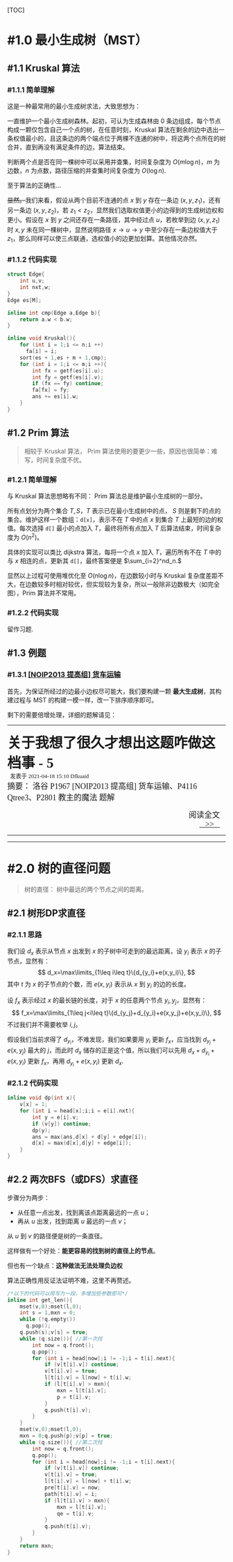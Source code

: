 [TOC]

# #1.0 最小生成树（MST）

## #1.1 Kruskal 算法

### #1.1.1 简单理解

这是一种最常用的最小生成树求法，大致思想为：

一直维护一个最小生成树森林。起初，可认为生成森林由 $0$ 条边组成，每个节点构成一颗仅包含自己一个点的树，在任意时刻，$\text{Kruskal}$ 算法在剩余的边中选出一条权值最小的，且这条边的两个端点位于两棵不连通的树中，将这两个点所在的树合并，直到再没有满足条件的边，算法结束。

判断两个点是否在同一棵树中可以采用并查集，时间复杂度为 $O(m\log n)$，$m$ 为边数，$n$ 为点数，路径压缩的并查集时间复杂度为 $O(\log n).$

至于算法的正确性...

~~显然。~~我们来看，假设从两个目前不连通的点 $x$ 到 $y$ 存在一条边 $(x,y,z_1)$，还有另一条边 $(x,y,z_2)$，若 $z_1<z_2$，显然我们选取权值更小的边得到的生成树边权和更小。假设在 $x$ 到 $y$ 之间还存在一条路径，其中经过点 $u$，若枚举到边 $(x,y,z_1)$ 时 $x,y$ 未在同一棵树中，显然说明路径 $x\to u\to y$ 中至少存在一条边权值大于 $z_1$，那么同样可以使三点联通，选权值小的边更加划算。其他情况亦然。

### #1.1.2 代码实现

``` cpp
struct Edge{
    int u,v;
    int nxt,w;
}
Edge es[M];

inline int cmp(Edge a,Edge b){
    return a.w < b.w;
}

inline void Kruskal(){
    for (int i = 1;i <= n;i ++)
      fa[i] = i;
    sort(es + 1,es + m + 1,cmp);
    for (int i = 1;i <= m;i ++){
        int fx = getf(es[i].u);
        int fy = getf(es[i].v);
        if (fx == fy) continue;
        fa[fx] = fy;
        ans += es[i].w;
    }
}
```

## #1.2 Prim 算法

> 相较于 $\text{Kruskal}$ 算法， $\text{Prim}$ 算法使用的要更少一些，原因也很简单：难写，时间复杂度不优。

### #1.2.1 简单理解

与 $\text{Kruskal}$ 算法思想略有不同： $\text{Prim}$ 算法总是维护最小生成树的一部分。

所有点划分为两个集合 $T,S$，$T$ 表示已在最小生成树中的点， $S$ 则是剩下的点的集合。维护这样一个数组：```d[x]```，表示不在 $T$ 中的点 $x$ 到集合 $T$ 上最短的边的权值。每次选择 ```d[]``` 最小的点加入 $T$，最终将所有点加入 $T$ 后算法结束，时间复杂度为 $O(n^2)$。

具体的实现可以类比 $\text{dijkstra}$ 算法，每将一个点 $x$ 加入 $T$，遍历所有不在 $T$ 中的与 $x$ 相连的点，更新其 ```d[]```，最终答案便是 $\sum_{i=2}^nd_n.$

显然以上过程可使用堆优化至 $O(n\log n)$，在边数较小时与 $\text{Kruskal}$ 复杂度差距不大，在边数较多时相对较优，但实现较为复杂，所以一般除非边数极大（如完全图），$\text{Prim}$ 算法并不常用。

### #1.2.2 代码实现

留作习题.

## #1.3 例题

### #1.3.1 [[NOIP2013 提高组] 货车运输](https://www.luogu.com.cn/problem/P1967)

首先，为保证所经过的边最小边权尽可能大，我们要构建一颗 **最大生成树**，其构建过程与 $\text{MST}$ 的构建一模一样，改一下排序顺序即可。 

剩下的需要倍增处理，详细的题解请见：

----------------------------------------------------------------------------------------------

<div style="width=10px;line_height: 1px;">
<a href=https://www.cnblogs.com/Dfkuaid-210/p/14673527.html style="text-decoration:none;">
      <font face="黑体" size=6>
            <b>关于我想了很久才想出这题咋做这档事 - 5</b>
      </font>
      <font face="黑体" size=2>
            <br>&nbsp;&nbsp;发表于 2021-04-18 15:10&nbsp;Dfkuaid<br>
      </font>
      <font face="黑体" size=6>   </font>
      <font face="FangSong" size=4>
            摘要：&nbsp;洛谷 P1967 [NOIP2013 提高组] 货车运输、P4116 Qtree3、P2801 教主的魔法 题解 &nbsp;<br>
      </font>
    <p align="right">
      <font face="黑体" size=4>
          阅读全文&nbsp;&nbsp;&nbsp;<br>
          <u>&nbsp;&nbsp;&nbsp;>>&nbsp;&nbsp;&nbsp;</u>&nbsp;&nbsp;&nbsp;<br>
      </font>
    </p>
</a>
</div>


----------------------------------------------------------------------------------------------
----------------------------------------------------------------------------------------------

# #2.0 树的直径问题

> 树的直径： 树中最远的两个节点之间的距离。

## #2.1 树形DP求直径

### #2.1.1 思路

我们设 $d_x$ 表示从节点 $x$ 出发到 $x$ 的子树中可走到的最远距离，设 $y_i$ 表示 $x$ 的子节点，显然有：
$$
d_x=\max\limits_{1\leq i\leq t}\{d_{y_i}+e(x,y_i)\},
$$
其中 $t$ 为 $x$ 的子节点的个数，而 $e(x,y_i)$ 表示从 $x$ 到 $y_i$ 的边的长度。

设 $f_x$ 表示经过 $x$ 的最长链的长度，对于 $x$ 的任意两个节点 $y_i,y_j$，显然有：
$$
f_x=\max\limits_{1\leq j<i\leq t}\{d_{y_j}+d_{y_i}+e(x,y_j)+e(x,y_i)\},
$$
不过我们并不需要枚举 $i,j$。

假设我们当前求得了 $d_{y_i}$，不难发现，我们如果要用 $y_i$ 更新 $f_x$，应当找到 $d_{y_j}+e(x,y_j)$ 最大的 $j$，而此时 $d_x$ 储存的正是这个值，所以我们可以先用 $d_{x}+d_{y_i}+e(x,y_i)$ 更新 $f_x$，再用 $d_{y_i}+e(x,y_i)$ 更新 $d_x.$

### #2.1.2 代码实现

``` cpp
inline void dp(int x){
    v[x] = 1;
    for (int i = head[x];i;i = e[i].nxt){
        int y = e[i].v;
        if (v[y]) continue;
        dp(y);
        ans = max(ans,d[x] + d[y] + edge[i]);
        d[x] = max(d[x],d[y] + edge[i]);
    }
}
```



## #2.2 两次BFS（或DFS）求直径

步骤分为两步：

- 从任意一点出发，找到离该点距离最远的一点 $u$；
- 再从 $u$ 出发，找到距离 $u$ 最远的一点 $v$；

从 $u$ 到 $v$ 的路径便是树的一条直径。

这样做有一个好处：**能更容易的找到树的直径上的节点**。

但也有一个缺点：**这种做法无法处理负边权**

算法正确性用反证法证明不难，这里不再赘述。

``` cpp
/*以下的代码可以简写为一段，多增加些参数即可*/
inline int get_len(){
	mset(v,0);mset(l,0);
	int s = 1,mxn = 0;
	while (!q.empty())
	  q.pop();
	q.push(s);v[s] = true;
	while (q.size()){ //第一次找
		int now = q.front();
		q.pop();
		for (int i = head[now];i != -1;i = t[i].next){
			if (v[t[i].v]) continue;
			v[t[i].v] = true;
			l[t[i].v] = l[now] + t[i].w;
			if (l[t[i].v] > mxn){
				mxn = l[t[i].v];
				p = t[i].v;
			}
			q.push(t[i].v);
		}
	}
	mset(v,0);mset(l,0);
	mxn = 0;q.push(p);v[p] = true;
	while (q.size()){ //第二次找
		int now = q.front();
		q.pop();
		for (int i = head[now];i != -1;i = t[i].next){
			if (v[t[i].v]) continue;
			v[t[i].v] = true;
			l[t[i].v] = l[now] + t[i].w;
			pre[t[i].v] = now;
			path[t[i].v] = i;
			if (l[t[i].v] > mxn){
				mxn = l[t[i].v];
				qe = t[i].v;
			}
			q.push(t[i].v);
		}
	}
	return mxn;
}
```
